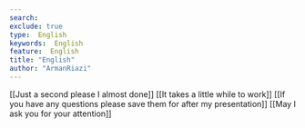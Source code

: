 ```yaml
---
search:
exclude: true
type:  English
keywords:  English
feature:  English
title: "English"
author: "ArmanRiazi"
---
```



[[Just a second please I almost done]]
[[It takes a little while to work]]
[[If you have any questions please save them for after my presentation]]
[[May I ask you for your attention]]